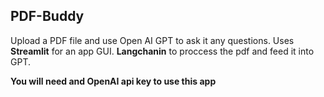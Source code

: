 <h2>PDF-Buddy</h2>
Upload a PDF file and use Open AI GPT to ask it any questions.
Uses <b>Streamlit</b> for an app GUI.
<b>Langchanin</b> to proccess the pdf and feed it into GPT.

<b>You will need and OpenAI api key to use this app</b>
